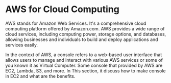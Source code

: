 # AWS for Cloud Computing

AWS stands for Amazon Web Services. It's a comprehensive cloud computing platform offered by Amazon.com. AWS provides a wide range of cloud services, including computing power, storage options, and databases, allowing businesses and individuals to build and deploy applications and services easily. 

In the context of AWS, a console refers to a web-based user interface that allows users to manage and interact with various AWS services or some of you known it as Virtual Computer. Some console that provided by AWS are EC2, Lambda, S3, and more. In This section, it discuss how to make console in EC2 and what are the benefits.
